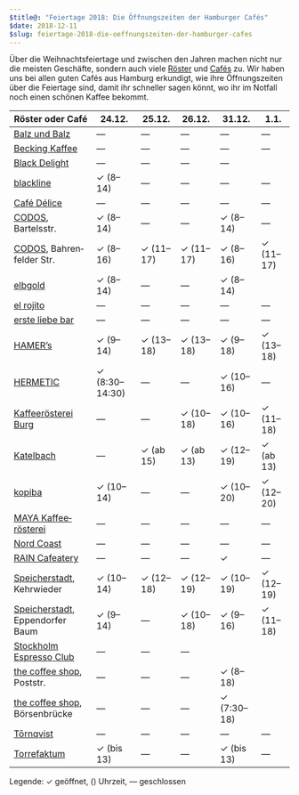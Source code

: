 ```yaml
---
$title@: "Feiertage 2018: Die Öffnungszeiten der Hamburger Cafés"
$date: 2018-12-11
$slug: feiertage-2018-die-oeffnungszeiten-der-hamburger-cafes
---
```


Über die Weihnachtsfeiertage und zwischen den Jahren machen nicht nur die meisten Geschäfte, sondern auch viele [Röster]([url('/content/pages/roasters.md')]) und [Cafés]([url('/content/pages/cafes.md')]) zu. Wir haben uns bei allen guten Cafés aus Hamburg erkundigt, wie ihre Öffnungszeiten über die Feiertage sind, damit ihr schneller sagen könnt, wo ihr im Notfall noch einen schönen Kaffee bekommt.

| Röster oder Café | 24.12. | 25.12. | 26.12. | 31.12. | 1.1. |
|---|---|---|---|---|---|
| [Balz und Balz]([url('/content/cafes/balz-und-balz.md')]) | — | — | — | — | — |
| [Becking Kaffee]([url('/content/roasters/becking-kaffee.md')]) | — | — | — | — | — |
| [Black Delight]([url('/content/roasters/black-delight.md')]) | — | — | — | — | |
| [blackline]([url('/content/cafes/blackline.md')]) | ✓ (8–14) | — | — | — | — |
| [Café Délice]([url('/content/cafes/cafe-delice.md')]) | — | — | — | — | — |
| [CODOS]([url('/content/cafes/codos.md')]), Bartelsstr. | ✓ (8–14) | — | — | ✓ (8–14) | — |
| [CODOS]([url('/content/cafes/codos.md')]), Bahren&shy;felder Str. | ✓ (8–16) | ✓ (11–17) | ✓ (11–17) | ✓ (8–16) | ✓ (11–17) |
| [elbgold]([url('/content/roasters/elbgold.md')]) | ✓ (8–14) | — | — | ✓ (8–14) | |
| [el rojito]([url('/content/roasters/el-rojito.md')]) | — | — | — | — | — |
| [erste liebe bar]([url('/content/cafes/erste-liebe-bar.md')]) | — | — | — | — | — |
| [HAMER’s]([url('/content/cafes/hamers.md')]) | ✓ (9–14) | ✓ (13–18) | ✓ (13–18) | ✓ (9–18) | ✓ (13–18) |
| [HERMETIC]([url('/content/roasters/hermetic.md')]) | ✓ (8:30–14:30) | — | — | ✓ (10–16) | — |
| [Kaffeerösterei Burg]([url('/content/roasters/kaffeeroesterei-burg.md')]) | — | — | ✓ (10–18) | ✓ (10–16) | ✓ (11–18) |
| [Katelbach]([url('/content/roasters/katelbach.md')]) | — | ✓ (ab 15) | ✓ (ab 13) | ✓ (12–19) | ✓ (ab 13) |
| [kopiba]([url('/content/roasters/kopiba.md')]) | ✓ (10–14) | — | — | ✓ (10–20) | ✓ (12–20) |
| [MAYA Kaffee&shy;rösterei]([url('/content/roasters/maya.md')]) | — | — | — | — | — |
| [Nord Coast]([url('/content/roasters/nord-coast.md')]) | — | — | — | — | — |
| [RAIN Cafeatery]([url('/content/cafes/rain-cafeatery.md')]) | — | — | — | ✓ | — |
| [Speicher&shy;stadt]([url('/content/roasters/speicherstadt-kaffeeroesterei.md')]), Kehrwieder | ✓ (10–14) | ✓ (12–18) | ✓ (12–19) | ✓ (10–19) | ✓ (12–19) |
| [Speicher&shy;stadt]([url('/content/roasters/speicherstadt-kaffeeroesterei.md')]), Eppen&shy;dorfer Baum | ✓ (9–14) | — | ✓ (10–18) | ✓ (9–16) |✓ (11–18) |
| [Stockholm Espresso Club]([url('/content/cafes/stockholm-espresso-club.md')]) | — | — | — | | |
| [the coffee shop]([url('/content/cafes/the-coffee-shop.md')]), Poststr. | — | — | — | ✓ (8–18) | |
| [the coffee shop]([url('/content/cafes/the-coffee-shop.md')]), Börsen&shy;brücke | — | — | — | ✓ (7:30–18) | |
| [Tōrnqvist]([url('/content/cafes/tornqvist.md')]) | — | — | — | — | — |
| [Torrefaktum]([url('/content/roasters/torrefaktum.md')]) | ✓ (bis 13) | — | — | ✓ (bis 13) | — |

Legende: ✓ geöffnet, () Uhrzeit, — geschlossen